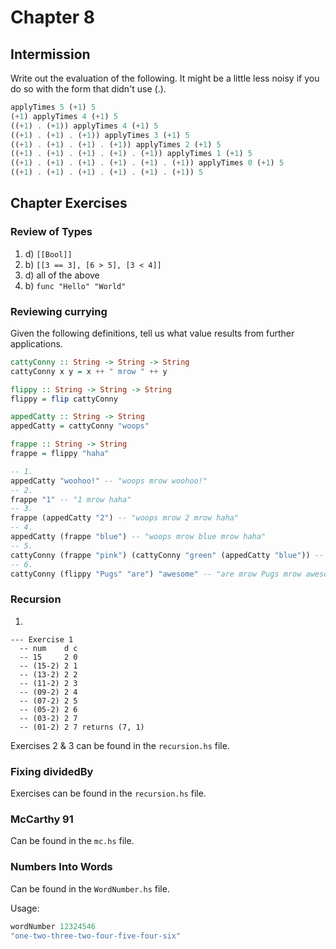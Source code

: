 # Chapter 8

## Intermission

Write out the evaluation of the following.
It might be a little less noisy if you do so with the form that didn't use (.).

```haskell
applyTimes 5 (+1) 5
(+1) applyTimes 4 (+1) 5
((+1) . (+1)) applyTimes 4 (+1) 5
((+1) . (+1) . (+1)) applyTimes 3 (+1) 5
((+1) . (+1) . (+1) . (+1)) applyTimes 2 (+1) 5
((+1) . (+1) . (+1) . (+1) . (+1)) applyTimes 1 (+1) 5
((+1) . (+1) . (+1) . (+1) . (+1) . (+1)) applyTimes 0 (+1) 5
((+1) . (+1) . (+1) . (+1) . (+1) . (+1)) 5
```

## Chapter Exercises

### Review of Types

1. d) `[[Bool]]`
2. b) `[[3 == 3], [6 > 5], [3 < 4]]`
3. d) all of the above
4. b) `func "Hello" "World"`

### Reviewing currying

Given the following definitions, tell us what value results from further applications.

```haskell
cattyConny :: String -> String -> String
cattyConny x y = x ++ " mrow " ++ y

flippy :: String -> String -> String
flippy = flip cattyConny

appedCatty :: String -> String
appedCatty = cattyConny "woops"

frappe :: String -> String
frappe = flippy "haha"
```

```haskell
-- 1.
appedCatty "woohoo!" -- "woops mrow woohoo!"
-- 2.
frappe "1" -- "1 mrow haha"
-- 3.
frappe (appedCatty "2") -- "woops mrow 2 mrow haha"
-- 4.
appedCatty (frappe "blue") -- "woops mrow blue mrow haha"
-- 5.
cattyConny (frappe "pink") (cattyConny "green" (appedCatty "blue")) -- "pink mrow haha mrow green mrow woops mrow blue"
-- 6.
cattyConny (flippy "Pugs" "are") "awesome" -- "are mrow Pugs mrow awesome"
```

### Recursion

1.
```
--- Exercise 1
  -- num    d c
  -- 15     2 0
  -- (15-2) 2 1
  -- (13-2) 2 2
  -- (11-2) 2 3
  -- (09-2) 2 4
  -- (07-2) 2 5
  -- (05-2) 2 6
  -- (03-2) 2 7
  -- (01-2) 2 7 returns (7, 1)
```

Exercises 2 & 3 can be found in the `recursion.hs` file.

### Fixing dividedBy

Exercises can be found in the `recursion.hs` file.

### McCarthy 91

Can be found in the `mc.hs` file.

### Numbers Into Words

Can be found in the `WordNumber.hs` file.

Usage:
```haskell
wordNumber 12324546
"one-two-three-two-four-five-four-six"
```
